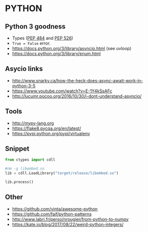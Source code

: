 PYTHON
======

Python 3 goodness
------------------

 * Types ([PEP 484](https://www.python.org/dev/peps/pep-0484/) and [PEP 526](https://www.python.org/dev/peps/pep-0526/))
 * `True = False` error.
 * https://docs.python.org/3/library/asyncio.html (see uvloop)
 * https://docs.python.org/3/library/enum.html


Asycio links
------------

 * http://www.snarky.ca/how-the-heck-does-async-await-work-in-python-3-5
 * https://www.youtube.com/watch?v=E-1Y4kSsAFc
 * http://lucumr.pocoo.org/2016/10/30/i-dont-understand-asyncio/


Tools
------

 * http://mypy-lang.org
 * https://flake8.pycqa.org/en/latest/
 * https://pypi.python.org/pypi/virtualenv


Snippet
-------

```python
from ctypes import cdll

#nm -g libembed.so
lib = cdll.LoadLibrary("target/release/libembed.so")

lib.process()
```

Other
-----

 * https://github.com/vinta/awesome-python
 * https://github.com/faif/python-patterns
 * http://www.labri.fr/perso/nrougier/from-python-to-numpy
 * https://kate.io/blog/2017/08/22/weird-python-integers/
